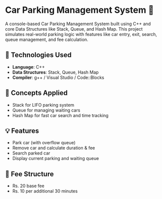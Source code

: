 # Car Parking Management System 🚗

A console-based Car Parking Management System built using C++ and core Data Structures like Stack, Queue, and Hash Map. This project simulates real-world parking logic with features like car entry, exit, search, queue management, and fee calculation.

## 🔧 Technologies Used
- **Language**: C++
- **Data Structures**: Stack, Queue, Hash Map
- **Compiler**: g++ / Visual Studio / Code::Blocks

## 🧠 Concepts Applied
- Stack for LIFO parking system
- Queue for managing waiting cars
- Hash Map for fast car search and time tracking

## 💡 Features
- Park car (with overflow queue)
- Remove car and calculate duration & fee
- Search parked car
- Display current parking and waiting queue

## 💸 Fee Structure
- Rs. 20 base fee
- Rs. 10 per additional 30 minutes

